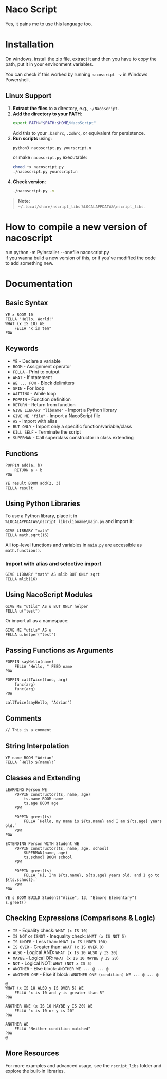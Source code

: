 # Naco Script

Yes, it pains me to use this language too.

# Installation

On windows, install the zip file, extract it and then you have to copy the path, put it in your environment variables.

You can check if this worked by running `nacoscript -v` in Windows Powershell.

## Linux Support

1. **Extract the files** to a directory, e.g., `~/NacoScript`.
2. **Add the directory to your PATH**:
   ```sh
   export PATH="$PATH:$HOME/NacoScript"
   ```
   Add this to your `.bashrc`, `.zshrc`, or equivalent for persistence.
3. **Run scripts** using:
   ```sh
   python3 nacoscript.py yourscript.n
   ```
   or make `nacoscript.py` executable:
   ```sh
   chmod +x nacoscript.py
   ./nacoscript.py yourscript.n
   ```
4. **Check version**:
   ```sh
   ./nacoscript.py -v
   ```

> **Note:**  
> `~/.local/share/nscript_libs` `%LOCALAPPDATA%\nscript_libs`.

# How to compile a new version of nacoscript

run python -m PyInstaller --onefile nacoscript.py  
if you wanna build a new version of this, or if you've modified the code  
to add something new.

# Documentation

## Basic Syntax

```nacoscript
YE x BOOM 10
FELLA "Hello, World!"
WHAT (x IS 10) WE
    FELLA "x is ten"
POW
```

## Keywords

- `YE` - Declare a variable
- `BOOM` - Assignment operator
- `FELLA` - Print to output
- `WHAT` - If statement
- `WE ... POW` - Block delimiters
- `SPIN` - For loop
- `WAITING` - While loop
- `POPPIN` - Function definition
- `RETURN` - Return from function
- `GIVE LIBRARY "libname"` - Import a Python library
- `GIVE ME "file"` - Import a NacoScript file
- `AS` - Import with alias
- `BUT ONLY` - Import only a specific function/variable/class
- `KILL SELF` - Terminate the script
- `SUPERMAN` - Call superclass constructor in class extending

## Functions

```nacoscript
POPPIN add(a, b)
    RETURN a + b
POW

YE result BOOM add(2, 3)
FELLA result
```

## Using Python Libraries

To use a Python library, place it in  
`%LOCALAPPDATA%\nscript_libs\libname\main.py` and import it:

```nacoscript
GIVE LIBRARY "math"
FELLA math.sqrt(16)
```

All top-level functions and variables in `main.py` are accessible as `math.function()`.

### Import with alias and selective import

```nacoscript
GIVE LIBRARY "math" AS mlib BUT ONLY sqrt
FELLA mlib(16)
```

## Using NacoScript Modules

```nacoscript
GIVE ME "utils" AS u BUT ONLY helper
FELLA u("test")
```

Or import all as a namespace:

```nacoscript
GIVE ME "utils" AS u
FELLA u.helper("test")
```

## Passing Functions as Arguments

```nacoscript
POPPIN sayHello(name)
    FELLA "Hello, " FEED name
POW

POPPIN callTwice(func, arg)
    func(arg)
    func(arg)
POW

callTwice(sayHello, "Adrian")
```

## Comments

```nacoscript
// This is a comment
```

## String Interpolation

```nacoscript
YE name BOOM "Adrian"
FELLA `Hello ${name}!`
```

## Classes and Extending

```nacoscript
LEARNING Person WE
    POPPIN constructor(ts, name, age)
        ts.name BOOM name
        ts.age BOOM age
    POW

    POPPIN greet(ts)
        FELLA `Hello, my name is ${ts.name} and I am ${ts.age} years old.`
    POW
POW

EXTENDING Person WITH Student WE
    POPPIN constructor(ts, name, age, school)
        SUPERMAN(name, age)
        ts.school BOOM school
    POW

    POPPIN greet(ts)
        FELLA `Hi, I'm ${ts.name}, ${ts.age} years old, and I go to ${ts.school}.`
    POW
POW

YE s BOOM BUILD Student("Alice", 13, "Elmore Elementary")
s.greet()
```

## Checking Expressions (Comparisons & Logic)

- `IS` - Equality check: `WHAT (x IS 10)`
- `IS NOT` or `ISNOT` - Inequality check: `WHAT (x IS NOT 5)`
- `IS UNDER` - Less than: `WHAT (x IS UNDER 100)`
- `IS OVER` - Greater than: `WHAT (x IS OVER 0)`
- `ALSO` - Logical AND: `WHAT (x IS 10 ALSO y IS 20)`
- `MAYBE` - Logical OR: `WHAT (x IS 10 MAYBE y IS 20)`
- `NOT` - Logical NOT: `WHAT (NOT x IS 5)`
- `ANOTHER` - Else block: `ANOTHER WE ... @ ... @`
- `ANOTHER ONE` - Else if block: `ANOTHER ONE (condition) WE ... @ ... @`

```nacoscript
@
WHAT (x IS 10 ALSO y IS OVER 5) WE
    FELLA "x is 10 and y is greater than 5"
POW

ANOTHER ONE (x IS 10 MAYBE y IS 20) WE
    FELLA "x is 10 or y is 20"
POW

ANOTHER WE
    FELLA "Neither condition matched"
POW
@
```

## More Resources

For more examples and advanced usage, see the `nscript_libs` folder and explore the built-in libraries.
